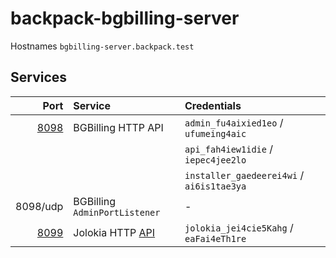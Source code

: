 # backpack-bgbilling-server

Hostnames `bgbilling-server.backpack.test`

## Services

| Port | Service | Credentials
| ---: | :------ | :----------
| [8098](http://bgbilling-server.backpack.test:8098) | BGBilling HTTP API | `admin_fu4aixied1eo` / `ufumeing4aic`
| | | `api_fah4iew1idie` / `iepec4jee2lo`
| | | `installer_gaedeerei4wi` / `ai6is1tae3ya`
| 8098/udp | BGBilling `AdminPortListener` | -
| [8099](http://bgbilling-server.backpack.test:8099) | Jolokia HTTP [API](https://jolokia.org/reference/html/protocol.html) | `jolokia_jei4cie5Kahg` / `eaFai4eTh1re`

